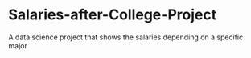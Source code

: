 # Salaries-after-College-Project
A data science project that shows the salaries depending on a specific major
